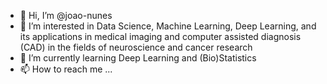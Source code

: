 - 👋 Hi, I’m @joao-nunes
- 👀 I’m interested in Data Science, Machine Learning, Deep Learning, and its applications in medical imaging and computer assisted diagnosis (CAD) in the fields of 
neuroscience and cancer research
- 🌱 I’m currently learning Deep Learning and (Bio)Statistics
- 📫 How to reach me ...

<!---
joao-nunes/joao-nunes is a ✨ special ✨ repository because its `README.md` (this file) appears on your GitHub profile.
You can click the Preview link to take a look at your changes.
--->
